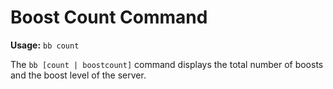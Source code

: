 # Boost Count Command

**Usage:** `bb count`

The `bb [count | boostcount]` command displays the total number of boosts and the boost level of the server.

